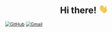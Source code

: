 <h1 align="center"> Hi there! <img src="https://raw.githubusercontent.com/ABSphreak/ABSphreak/master/gifs/Hi.gif" width="30"> </h1> 





[![GitHub](https://img.shields.io/badge/Github-100000?style=for-the-badge&logo=github&logoColor=white)](https://github.com/AnnaSemichaeva)
[![Gmail](https://img.shields.io/badge/-Gmail-FF0000?style=for-the-badge&labelColor=FF0000&logo=gmail&logoColor=white)](mailto:tdhnss@gmail.com?subject=)






<!--
<h1 align="center"> Hi there! <img src="https://raw.githubusercontent.com/ABSphreak/ABSphreak/master/gifs/Hi.gif" width="30"> </h1> 

<img align="center" src="https://github.com/AnnaSemichaeva/AnnaSemichaeva/blob/output/github-contribution-grid-snake.svg" />

Here are some ideas to get you started:

- 🔭 I’m currently working on ...
- 🌱 I’m currently learning ...
- 👯 I’m looking to collaborate on ...
- 🤔 I’m looking for help with ...
- 💬 Ask me about ...
- 📫 How to reach me: ...
- 😄 Pronouns: ...
- ⚡ Fun fact: ...
-->

